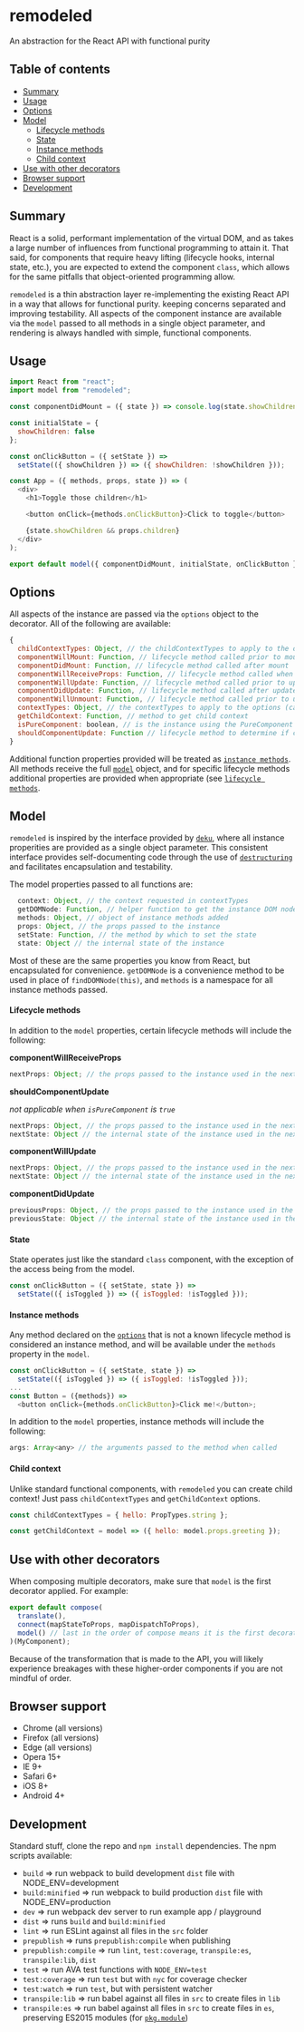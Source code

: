# remodeled

An abstraction for the React API with functional purity

## Table of contents

* [Summary](#summary)
* [Usage](#usage)
* [Options](#options)
* [Model](#model)
  * [Lifecycle methods](#lifecycle-methods)
  * [State](#state)
  * [Instance methods](#instance-methods)
  * [Child context](#child-context)
* [Use with other decorators](#use-with-other-decorators)
* [Browser support](#browser-support)
* [Development](#development)

## Summary

React is a solid, performant implementation of the virtual DOM, and as takes a large number of influences from functional programming to attain it. That said, for components that require heavy lifting (lifecycle hooks, internal state, etc.), you are expected to extend the component `class`, which allows for the same pitfalls that object-oriented programming allow.

`remodeled` is a thin abstraction layer re-implementing the existing React API in a way that allows for functional purity. keeping concerns separated and improving testability. All aspects of the component instance are available via the `model` passed to all methods in a single object parameter, and rendering is always handled with simple, functional components.

## Usage

```javascript
import React from "react";
import model from "remodeled";

const componentDidMount = ({ state }) => console.log(state.showChildren);

const initialState = {
  showChildren: false
};

const onClickButton = ({ setState }) =>
  setState(({ showChildren }) => ({ showChildren: !showChildren }));

const App = ({ methods, props, state }) => (
  <div>
    <h1>Toggle those children</h1>

    <button onClick={methods.onClickButton}>Click to toggle</button>

    {state.showChildren && props.children}
  </div>
);

export default model({ componentDidMount, initialState, onClickButton })(App);
```

## Options

All aspects of the instance are passed via the `options` object to the decorator. All of the following are available:

```javascript
{
  childContextTypes: Object, // the childContextTypes to apply to the options (can also be applied to the component)
  componentWillMount: Function, // lifecycle method called prior to mount
  componentDidMount: Function, // lifecycle method called after mount
  componentWillReceiveProps: Function, // lifecycle method called when receiving new props
  componentWillUpdate: Function, // lifecycle method called prior to update
  componentDidUpdate: Function, // lifecycle method called after update
  componentWillUnmount: Function, // lifecycle method called prior to unmount
  contextTypes: Object, // the contextTypes to apply to the options (can also be applied to the component)
  getChildContext: Function, // method to get child context
  isPureComponent: boolean, // is the instance using the PureComponent optimization
  shouldComponentUpdate: Function // lifecycle method to determine if component should update
}
```

Additional function properties provided will be treated as [`instance methods`](#instance-methods). All methods receive the full [`model`](#model) object, and for specific lifecycle methods additional properties are provided when appropriate (see [`lifecycle methods`](#lifecycle-methods).

## Model

`remodeled` is inspired by the interface provided by [`deku`](https://github.com/anthonyshort/deku), where all instance properities are provided as a single object parameter. This consistent interface provides self-documenting code through the use of [`destructuring`](https://developer.mozilla.org/en-US/docs/Web/JavaScript/Reference/Operators/Destructuring_assignment) and facilitates encapsulation and testability.

The model properties passed to all functions are:

```javascript
  context: Object, // the context requested in contextTypes
  getDOMNode: Function, // helper function to get the instance DOM node
  methods: Object, // object of instance methods added
  props: Object, // the props passed to the instance
  setState: Function, // the method by which to set the state
  state: Object // the internal state of the instance
```

Most of these are the same properties you know from React, but encapsulated for convenience. `getDOMNode` is a convenience method to be used in place of `findDOMNode(this)`, and `methods` is a namespace for all instance methods passed.

#### Lifecycle methods

In addition to the `model` properties, certain lifecycle methods will include the following:

**componentWillReceiveProps**

```javascript
nextProps: Object; // the props passed to the instance used in the next render
```

**shouldComponentUpdate**

_not applicable when `isPureComponent` is `true`_

```javascript
nextProps: Object, // the props passed to the instance used in the next render
nextState: Object // the internal state of the instance used in the next render
```

**componentWillUpdate**

```javascript
nextProps: Object, // the props passed to the instance used in the next render
nextState: Object // the internal state of the instance used in the next render
```

**componentDidUpdate**

```javascript
previousProps: Object, // the props passed to the instance used in the previous render
previousState: Object // the internal state of the instance used in the previous render
```

#### State

State operates just like the standard `class` component, with the exception of the access being from the model.

```javascript
const onClickButton = ({ setState, state }) =>
  setState(({ isToggled }) => ({ isToggled: !isToggled }));
```

#### Instance methods

Any method declared on the [`options`](#options) that is not a known lifecycle method is considered an instance method, and will be available under the `methods` property in the `model`.

```javascript
const onClickButton = ({ setState, state }) =>
  setState(({ isToggled }) => ({ isToggled: !isToggled }));
...
const Button = ({methods}) =>
  <button onClick={methods.onClickButton}>Click me!</button>;
```

In addition to the `model` properties, instance methods will include the following:

```javascript
args: Array<any> // the arguments passed to the method when called
```

#### Child context

Unlike standard functional components, with `remodeled` you can create child context! Just pass `childContextTypes` and `getChildContext` options.

```javascript
const childContextTypes = { hello: PropTypes.string };

const getChildContext = model => ({ hello: model.props.greeting });
```

## Use with other decorators

When composing multiple decorators, make sure that `model` is the first decorator applied. For example:

```javascript
export default compose(
  translate(),
  connect(mapStateToProps, mapDispatchToProps),
  model() // last in the order of compose means it is the first decorator applied
)(MyComponent);
```

Because of the transformation that is made to the API, you will likely experience breakages with these higher-order components if you are not mindful of order.

## Browser support

* Chrome (all versions)
* Firefox (all versions)
* Edge (all versions)
* Opera 15+
* IE 9+
* Safari 6+
* iOS 8+
* Android 4+

## Development

Standard stuff, clone the repo and `npm install` dependencies. The npm scripts available:

* `build` => run webpack to build development `dist` file with NODE_ENV=development
* `build:minified` => run webpack to build production `dist` file with NODE_ENV=production
* `dev` => run webpack dev server to run example app / playground
* `dist` => runs `build` and `build:minified`
* `lint` => run ESLint against all files in the `src` folder
* `prepublish` => runs `prepublish:compile` when publishing
* `prepublish:compile` => run `lint`, `test:coverage`, `transpile:es`, `transpile:lib`, `dist`
* `test` => run AVA test functions with `NODE_ENV=test`
* `test:coverage` => run `test` but with `nyc` for coverage checker
* `test:watch` => run `test`, but with persistent watcher
* `transpile:lib` => run babel against all files in `src` to create files in `lib`
* `transpile:es` => run babel against all files in `src` to create files in `es`, preserving ES2015 modules (for
  [`pkg.module`](https://github.com/rollup/rollup/wiki/pkg.module))
